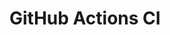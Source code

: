 # GitHub Actions CI








































































































































































































































































































































